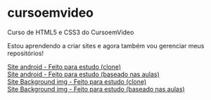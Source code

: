 # cursoemvideo
 Curso de HTML5 e CSS3 do CursoemVideo

Estou aprendendo a criar sites e agora também vou gerenciar meus repositórios!

<a href="https://flavis96.github.io/cursoemvideo/modulo-2/site-android-v1/android.html">Site android - Feito para estudo (clone)</a>
<br>
<a href="https://flavis96.github.io/cursoemvideo/modulo-2/site-android-v2/android.html">Site android - Feito para estudo (baseado nas aulas)</a>
<br>
<a href="https://flavis96.github.io/cursoemvideo/modulo-3/site-background-imgs/index.html">Site Background img - Feito para estudo (clone)</a>
<br>
<a href="https://flavis96.github.io/cursoemvideo/modulo-3/site-background-imgs-v2/index.html">Site Background img - Feito para estudo (baseado nas aulas)</a>